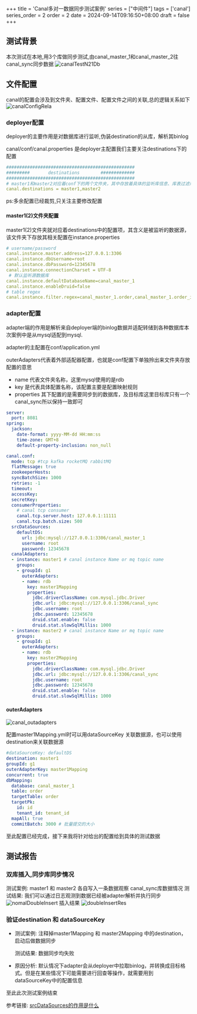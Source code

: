 +++
title = 'Canal多对一数据同步测试案例'
series = ["中间件"]
tags = ['canal']
series_order = 2
order = 2
date = 2024-09-14T09:16:50+08:00
draft = false
+++
## 测试背景
本次测试在本地,用3个库做同步测试,由canal_master_1和canal_master_2往canal_sync同步数据
![canalTestN21Db](canal/canalTestN21Db.png)

## 文件配置
canal的配置会涉及到文件夹、配置文件、配置文件之间的关联,总的逻辑关系如下
![canalConfigRela](canal/canalConfigRela.png)

### deployer配置
deployer的主要作用是对数据库进行监听,伪装destination的从库，解析其binlog

canal/conf/canal.properties 是deployer主配置我们主要关注destinations下的配置
```yaml
#################################################
######### 		destinations		#############
#################################################
# master1和master2对应着conf下的两个文件夹，其中存放着具体的监听库信息、库表过滤规则等
canal.destinations = master1,master2
```
ps:多余配置已经裁剪,只关注主要修改配置

#### master1(2)文件夹配置
master1(2)文件夹就对应着destinations中的配置项，其含义是被监听的数据源，该文件夹下存放其相关配置在instance.properties
```yaml
# username/password
canal.instance.master.address=127.0.0.1:3306
canal.instance.dbUsername=root
canal.instance.dbPassword=12345678
canal.instance.connectionCharset = UTF-8
 # 默认监听源数据库
canal.instance.defaultDatabaseName=canal_master_1
canal.instance.enableDruid=false
# table regex
canal.instance.filter.regex=canal_master_1.order,canal_master_1.order_item
```

### adapter配置
adapter端的作用是解析来自deployer端的binlog数据并适配转储到各种数据库本次案例中是从mysql适配到mysql.

adapter的主配置在conf/application.yml

outerAdapters代表着外部适配器配置，也就是conf配置下单独拎出来文件夹存放配置的意思

- name 代表文件夹名称，这里mysql使用的是rdb
- key 是代表具体配置名称，该配置主要是配置映射规则
- properties 其下配置的是需要同步到的数据库，及目标库这里目标库只有一个canal_sync所以保持一致即可

```yaml
server:
  port: 8081
spring:
  jackson:
    date-format: yyyy-MM-dd HH:mm:ss
    time-zone: GMT+8
    default-property-inclusion: non_null

canal.conf:
  mode: tcp #tcp kafka rocketMQ rabbitMQ
  flatMessage: true
  zookeeperHosts:
  syncBatchSize: 1000
  retries: -1
  timeout:
  accessKey:
  secretKey:
  consumerProperties:
    # canal tcp consumer
    canal.tcp.server.host: 127.0.0.1:11111
    canal.tcp.batch.size: 500
  srcDataSources:
    defaultDS:
      url: jdbc:mysql://127.0.0.1:3306/canal_master_1
      username: root
      password: 12345678
  canalAdapters:
  - instance: master1 # canal instance Name or mq topic name
    groups:
    - groupId: g1
      outerAdapters:
      - name: rdb
        key: master1Mapping
        properties:
          jdbc.driverClassName: com.mysql.jdbc.Driver
          jdbc.url: jdbc:mysql://127.0.0.1:3306/canal_sync
          jdbc.username: root
          jdbc.password: 12345678
          druid.stat.enable: false
          druid.stat.slowSqlMillis: 1000
  - instance: master2 # canal instance Name or mq topic name
    groups:
    - groupId: g1
      outerAdapters:
      - name: rdb
        key: master2Mapping
        properties:
          jdbc.driverClassName: com.mysql.jdbc.Driver
          jdbc.url: jdbc:mysql://127.0.0.1:3306/canal_sync
          jdbc.username: root
          jdbc.password: 12345678
          druid.stat.enable: false
          druid.stat.slowSqlMillis: 1000 
```

#### outerAdapters
![canal_outadapters](canal/canal_outadapters.png)

配置master1Mapping.yml时可以用dataSourceKey 关联数据源，也可以使用destination来关联数据源
```yaml
#dataSourceKey: defaultDS
destination: master1
groupId: g1
outerAdapterKey: master1Mapping
concurrent: true
dbMapping:
  database: canal_master_1
  table: order
  targetTable: order
  targetPk:
    id: id
    tenant_id: tenant_id
  mapAll: true
  commitBatch: 3000 # 批量提交的大小
```
至此配置已经完成，接下来我将针对给出的配置给到具体的测试数据

## 测试报告
### 双库插入,同步库同步情况
测试案例: master1 和 master2 各自写入一条数据观察 canal_sync库数据情况
测试结果:
我们可以通过日志观测到数据已经被adapter解析并执行同步
![nomalDoubleInsert](canal/nomalDoubleInsert.png)
插入结果
![doubleInsertRes](canal/nomalDoubleInsert.png)

### 验证destination 和 dataSourceKey
- 测试案例: 注释掉master1Mapping 和 master2Mapping 中的destination，启动后做数据同步

  测试结果: 数据同步均失败
- 
  原因分析: 默认情况下adapter会从deployer中拉取binlog，并转换成目标格式。但是在某些情况下可能需要进行回查等操作，就需要用到 dataSourceKey中的配置信息

至此此次测试案例结束

参考链接: [srcDataSources的作用是什么](https://developer.aliyun.com/ask/507730)